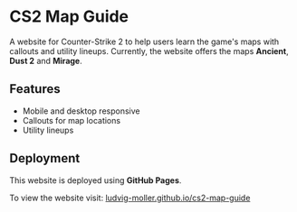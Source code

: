 # CS2 Map Guide

A website for Counter-Strike 2 to help users learn the game's maps with callouts and utility lineups. Currently, the website offers the maps **Ancient**, **Dust 2** and **Mirage**.

## Features

- Mobile and desktop responsive
- Callouts for map locations
- Utility lineups

## Deployment

This website is deployed using **GitHub Pages**.

To view the website visit:
[ludvig-moller.github.io/cs2-map-guide](https://ludvig-moller.github.io/cs2-map-guide)
